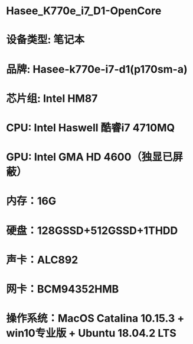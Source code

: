 # Hasee_K770e_i7_D1-OpenCore
#
# 设备类型: 笔记本
# 品牌: Hasee-k770e-i7-d1(p170sm-a)
# 芯片组: Intel HM87
# CPU: Intel Haswell 酷睿i7 4710MQ
# GPU: Intel GMA HD 4600（独显已屏蔽）
# 内存：16G
# 硬盘：128GSSD+512GSSD+1THDD
# 声卡：ALC892
# 网卡：BCM94352HMB
# 操作系统：MacOS Catalina 10.15.3 + win10专业版 + Ubuntu 18.04.2 LTS
